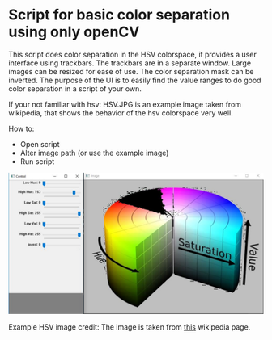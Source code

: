 # Script for basic color separation using only openCV

This script does color separation in the HSV colorspace, it provides a user interface using trackbars. The trackbars are in a separate window. Large images can be resized for ease of use. The color separation mask can be inverted. The purpose of the UI is to easily find the value ranges to do good color separation in a script of your own.

If your not familiar with hsv: HSV.JPG is an example image taken from wikipedia, that shows the behavior of the hsv colorspace very well.  

How to:
- Open script
- Alter image path (or use the example image)
- Run script

![screenshot](https://github.com/twenty-twenty/opencv_basic_color_separator/blob/master/screenshot.JPG)

Example HSV image credit: The image is taken from [this](https://en.wikipedia.org/wiki/File:HSV_color_solid_cylinder_saturation_gray.png) wikipedia page.
